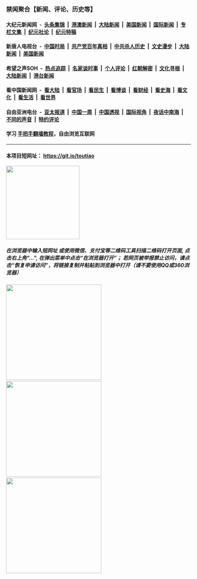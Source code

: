 ### 禁闻聚合【新闻、评论、历史等】

#### 大纪元新闻网 &nbsp;-&nbsp; [头条集锦](indexes/E头条集锦.md?t=02171922) &nbsp;|&nbsp; [港澳新闻](indexes/E港澳新闻.md?t=02171922)  &nbsp;|&nbsp; [大陆新闻](indexes/E大陆新闻.md?t=02171922) &nbsp;|&nbsp; [美国新闻](indexes/E美国新闻.md?t=02171922) &nbsp;|&nbsp; [国际新闻](indexes/E国际新闻.md?t=02171922) &nbsp;|&nbsp; [专栏文集](indexes/E专栏文集.md?t=02171922) &nbsp;|&nbsp; [纪元社论](indexes/E纪元社论.md?t=02171922) &nbsp;|&nbsp; [纪元特稿](indexes/E纪元特稿.md?t=02171922) 

#### 新唐人电视台 &nbsp;-&nbsp; [中国时局](indexes/N中国时局.md?t=02171922) &nbsp;|&nbsp; [共产党百年真相](indexes/N共产党百年真相.md?t=02171922) &nbsp;|&nbsp; [中共杀人历史](indexes/N中共杀人历史.md?t=02171922) &nbsp;|&nbsp; [文史漫步](indexes/N文史漫步.md?t=02171922) &nbsp;|&nbsp; [大陆新闻](indexes/N大陆新闻.md?t=02171922) &nbsp;|&nbsp; [美国新闻](indexes/N美国新闻.md?t=02171922)

#### 希望之声SOH &nbsp;-&nbsp; [热点追踪](indexes/H热点追踪.md?t=02171922) &nbsp;|&nbsp; [名家谈时事](indexes/H名家谈时事.md?t=02171922) &nbsp;|&nbsp; [个人评论](indexes/H个人评论.md?t=02171922)  &nbsp;|&nbsp; [红朝解密](indexes/H红朝解密.md?t=02171922) &nbsp;|&nbsp; [文化寻根](indexes/H文化寻根.md?t=02171922) &nbsp;|&nbsp; [大陆新闻](indexes/H大陆新闻.md?t=02171922) &nbsp;|&nbsp; [港台新闻](indexes/H港台新闻.md?t=02171922)

#### 看中国新闻网 &nbsp;-&nbsp; [看大陆](indexes/S看大陆.md?t=02171922) &nbsp;|&nbsp; [看官场](indexes/S看官场.md?t=02171922) &nbsp;|&nbsp; [看民生](indexes/S看民生.md?t=02171922)  &nbsp;|&nbsp; [看博谈](indexes/S看博谈.md?t=02171922) &nbsp;|&nbsp; [看财经](indexes/S看财经.md?t=02171922) &nbsp;|&nbsp; [看史海](indexes/S看史海.md?t=02171922) &nbsp;|&nbsp; [看文化](indexes/S看文化.md?t=02171922) &nbsp;|&nbsp; [看生活](indexes/S看生活.md?t=02171922) &nbsp;|&nbsp; [看世界](indexes/S看世界.md?t=02171922)

#### 自由亚洲电台 &nbsp;-&nbsp; [亚太报道](indexes/R亚太报道.md?t=02171922) &nbsp;|&nbsp; [中国一周](indexes/R中国一周.md?t=02171922) &nbsp;|&nbsp; [中国透视](indexes/R中国透视.md?t=02171922)  &nbsp;|&nbsp; [国际视角](indexes/R国际视角.md?t=02171922) &nbsp;|&nbsp; [夜话中南海](indexes/R夜话中南海.md?t=02171922) &nbsp;|&nbsp; [不同的声音](indexes/R不同的声音.md?t=02171922) &nbsp;|&nbsp; [特约评论](indexes/R特约评论.md?t=02171922)

#### 学习 [手把手翻墙教程](https://github.com/gfw-breaker/guides/wiki)，自由浏览互联网

----

#### 本项目短网址： https://git.io/toutiao
<img src="https://raw.githubusercontent.com/gfw-breaker/banned-news/master/scripts/img/qr.png" width="200px"/>  

##### 在浏览器中输入短网址 或使用微信、支付宝等二维码工具扫描二维码打开页面, 点击右上角"...", 在弹出菜单中点击“在浏览器打开”； 若网页被举报禁止访问，请点击“恢复申请访问”，将链接复制并粘贴到浏览器中打开（请不要使用QQ或360浏览器）

<img src="https://raw.githubusercontent.com/gfw-breaker/banned-news/master/scripts/img/1.png" width="260px"/> &nbsp; <img src="https://raw.githubusercontent.com/gfw-breaker/banned-news/master/scripts/img/2.png" width="260px"/> &nbsp; <img src="https://raw.githubusercontent.com/gfw-breaker/banned-news/master/scripts/img/3.png" width="260px"/>
